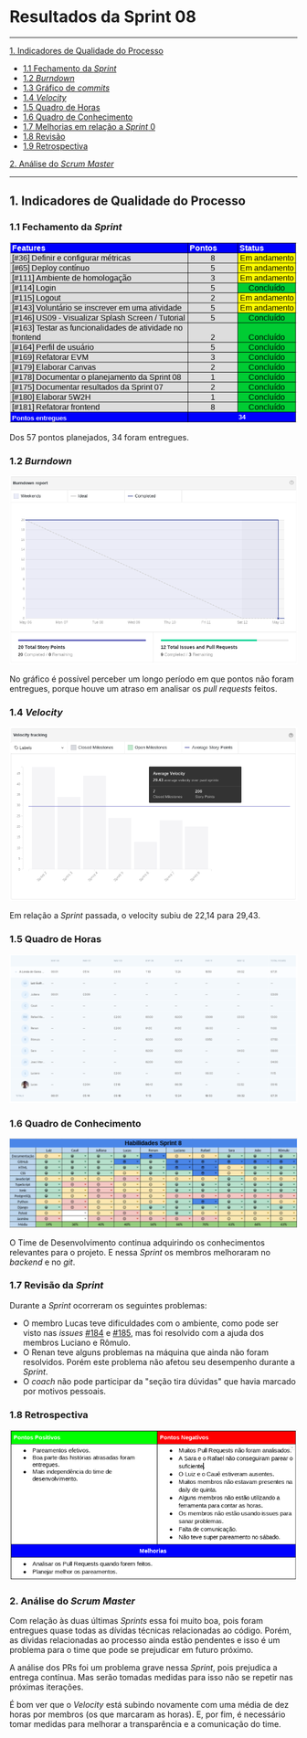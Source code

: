 # Resultados da Sprint 08
------

[1. Indicadores de Qualidade do Processo](#1-indicadores-de-qualidade-do-processo)

* [1.1 Fechamento da _Sprint_](#11-fechamento-da-sprint)
* [1.2 _Burndown_](#12-burndown)
* [1.3 Gráfico de _commits_](#13-grafico-de-commits)
* [1.4 _Velocity_](#14-velocity)
* [1.5 Quadro de Horas](#15-quadro-de-horas)
* [1.6 Quadro de Conhecimento](#16-quadro-de-conhecimento)
* [1.7 Melhorias em relação a _Sprint_ 0](#17-melhorias-em-relação-a-sprint-0)
* [1.8 Revisão](#18-revisao-da-sprint)
* [1.9 Retrospectiva](#19-retrospectiva)

[2. Análise do _Scrum Master_](#2-análise-do-scrum-master)  


------

## 1. Indicadores de Qualidade do Processo

### 1.1 Fechamento da _Sprint_
![](images/results_sprint8.png)

Dos 57 pontos planejados, 34 foram entregues.

### 1.2 _Burndown_

![](images/burndown_sprint8.png)

No gráfico é possível perceber um longo período em que pontos não foram entregues, porque houve um atraso em analisar os _pull requests_ feitos.

### 1.4 _Velocity_

![](images/velocity_sprint8.png)

Em relação a _Sprint_ passada, o velocity subiu de 22,14 para 29,43.

### 1.5 Quadro de Horas
![](images/timetable_sprint8.png)

### 1.6 Quadro de Conhecimento
![](images/knowledge_framework_sprint8.png)

O Time de Desenvolvimento continua adquirindo os conhecimentos relevantes para o projeto. E nessa _Sprint_ os membros melhoraram no _backend_ e no _git_.

### 1.7 Revisão da _Sprint_

Durante a _Sprint_ ocorreram os seguintes problemas:

* O membro Lucas teve dificuldades com o ambiente, como pode ser visto nas _issues_ <a href="https://github.com/fga-gpp-mds/2018.1-Lacos-da-Alegria/issues/184">#184</a> e <a href="https://github.com/fga-gpp-mds/2018.1-Lacos-da-Alegria/issues/185">#185</a>, mas foi resolvido com a ajuda dos membros Luciano e Rômulo.
* O Renan teve alguns problemas na máquina que ainda não foram resolvidos. Porém este problema não afetou seu desempenho durante a _Sprint_.
* O _coach_ não pode participar da "seção tira dúvidas" que havia marcado por motivos pessoais.


### 1.8 Retrospectiva

![](images/retrospective_sprint8.png)

### 2. Análise do _Scrum Master_

Com relação às duas últimas _Sprints_ essa foi muito boa, pois foram entregues quase todas as dívidas técnicas relacionadas ao código. Porém, as dívidas relacionadas ao processo ainda estão pendentes e isso é um problema para o time que pode se prejudicar em futuro próximo.

A análise dos PRs foi um problema grave nessa _Sprint_, pois prejudica a entrega contínua. Mas serão tomadas medidas para isso não se repetir nas próximas iterações.

É bom ver que o _Velocity_ está subindo novamente com uma média de dez horas por membros (os que marcaram as horas). E, por fim, é necessário tomar medidas para melhorar a transparência e a comunicação do time.
